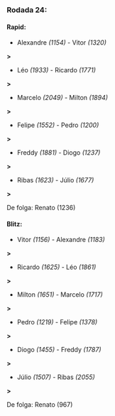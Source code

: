 ### Rodada 24:

#### Rapid:

* Alexandre *(1154)*     -     Vitor *(1320)*

 **>** 
* Léo *(1933)*     -     Ricardo *(1771)*

 **>** 
* Marcelo *(2049)*     -     Milton *(1894)*

 **>** 
* Felipe *(1552)*     -     Pedro *(1200)*

 **>** 
* Freddy *(1881)*     -     Diogo *(1237)*

 **>** 
* Ribas *(1623)*     -     Júlio *(1677)*

 **>** 

De folga: Renato (1236)

#### Blitz:

* Vitor *(1156)*     -     Alexandre *(1183)*

 **>** 
* Ricardo *(1625)*     -     Léo *(1861)*

 **>** 
* Milton *(1651)*     -     Marcelo *(1717)*

 **>** 
* Pedro *(1219)*     -     Felipe *(1378)*

 **>** 
* Diogo *(1455)*     -     Freddy *(1787)*

 **>** 
* Júlio *(1507)*     -     Ribas *(2055)*

 **>** 

De folga: Renato (967)

